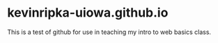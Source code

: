 # kevinripka-uiowa.github.io

This is a test of github for use in teaching my intro to web basics class.
